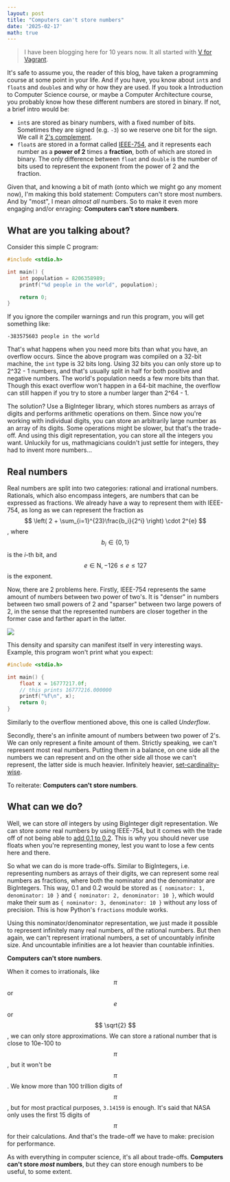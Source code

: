 ```yaml
---
layout: post
title: "Computers can't store numbers"
date: '2025-02-17'
math: true
---
```


> I have been blogging here for 10 years now. It all started with [V for Vagrant](/posts/v-for-vagrant/).

It's safe to assume you, the reader of this blog, have taken a
programming course at some point in your life. And if you have, you
know about `int`s and `float`s and `double`s and why or how they are used.
If you took a Introduction to Computer Science course, or maybe a 
Computer Architecture course, you probably know how these different numbers are stored
in binary. If not, a brief intro would be:
 - `int`s are stored as binary numbers, with a fixed number of bits. Sometimes
 they are signed (e.g. `-3`) so we reserve one bit for the sign. We call it [2's complement](https://en.wikipedia.org/wiki/Two%27s_complement).
 - `float`s are stored in a format called [IEEE-754](https://en.wikipedia.org/wiki/IEEE_754),
 and it represents each number as a **power of 2** times a **fraction**, both of which 
 are stored in binary. The only difference between `float` and `double` is the number of bits
 used to represent the exponent from the power of 2 and the fraction.

Given that, and knowing a bit of math (onto which we might go any moment now), I'm making this
bold statement: Computers can't store most numbers. And by "most", I mean _almost all_ numbers.
So to make it even more engaging and/or enraging: **Computers can't store numbers**.

## What are you talking about?

Consider this simple C program:

```c
#include <stdio.h>

int main() {
    int population = 8206358989;
    printf("%d people in the world", population);

    return 0;
}
```

If you ignore the compiler warnings and run this program, you will get something like:

```
-383575603 people in the world
```

That's what happens when you need more bits than what you have, an overflow occurs.
Since the above program was compiled on a 32-bit machine, the `int` type is 32 bits long.
Using 32 bits you can only store up to 2^32 - 1 numbers, and that's usually split in half
for both positive and negative numbers. The world's population needs a few more bits than that.
Though this exact overflow won't happen in a 64-bit machine, the overflow can
still happen if you try to store a number larger than 2^64 - 1.

The solution? Use a BigInteger library, which stores numbers as arrays of digits and performs
arithmetic operations on them. Since now you're working with individual digits, you can store
an arbitrarily large number as an array of its digits. Some operations might be slower, but that's the trade-off.
And using this digit representation, you can store all the integers you want.
Unluckily for us, mathmagicians couldn't just settle for integers,
they had to invent more numbers...

## Real numbers
Real numbers are split into two categories: rational and irrational numbers.
Rationals, which also encompass integers, are numbers that can be expressed
as fractions. We already have a way to represent them with IEEE-754, as long as we
can represent the fraction as $$ \left( 2 + \sum_{i=1}^{23}\frac{b_i}{2^i} \right) \cdot 2^{e} $$,
where $$ b_i \in \left\{ 0, 1 \right\} $$ is the _i_-th bit, and
$$ e \in \mathrm{N},  -126 \leqslant e\leqslant 127 $$ is the exponent.

Now, there are 2 problems here. Firstly, IEEE-754 represents the same amount of numbers between two power of two's.
It is "denser" in numbers between two small powers of 2 and "sparser" between two large powers of 2, in the sense that
the represented numbers are closer together in the former case and farther apart in the latter.

![](https://cdn.masto.host/socialjvnsca/media_attachments/files/109/841/543/718/147/188/original/50ef83b5011afb0f.png)

This density and sparsity can manifest itself in very interesting ways. Example, this program won't print what you expect:

```c
#include <stdio.h>

int main() {
    float x = 16777217.0f;
    // this prints 16777216.000000
    printf("%f\n", x);
    return 0;
}
```

Similarly to the overflow mentioned above, this one is called *Underflow*.

Secondly, there's an infinite amount of numbers between two power of 2's. We can only represent a finite amount of them.
Strictly speaking, we can't represent most real numbers. Putting them in a balance, on one side all the numbers we can represent
and on the other side all those we can't represent, the latter side is much heavier. Infinitely heavier, [set-cardinality-wise](https://en.wikipedia.org/wiki/Cardinality).

To reiterate: **Computers can't store numbers**.

## What can we do?
Well, we can store _all_ integers by using BigInteger digit representation. We can store _some_ real numbers by using IEEE-754,
but it comes with the trade off of not being able to [add 0.1 to 0.2](https://0.30000000000000004.com/). This is why you should
never use floats when you're representing money, lest you want to lose a few cents here and there.

So what we can do is more trade-offs. Similar to BigIntegers, i.e. representing numbers as arrays of their digits,
we can represent some real numbers as fractions, where both the nominator and the denominator are BigIntegers. This way,
0.1 and 0.2 would be stored as `{ nominator: 1, denominator: 10 }` and `{ nominator: 2, denominator: 10 }`, which
would make their sum as `{ nominator: 3, denominator: 10 }` without any loss of precision. This is how Python's `fractions` module works.

Using this nominator/denominator representation, we just made it possible to represent infinitely many real numbers, _all_ the rational numbers.
But then again, we can't represent irrational numbers, a set of uncountably infinite size.
And uncountable infinities are a lot heavier than countable infinities.

**Computers can't store numbers**.

When it comes to irrationals, like $$ \pi $$ or $$ e $$ or $$ \sqrt{2} $$, we can only store approximations. We can store a 
rational number that is close to 10e-100 to $$ \pi $$, but it won't be $$ \pi $$. We know more than 100 trillion digits of $$ \pi $$,
but for most practical purposes, `3.14159` is enough. It's said that NASA only uses the first 15 digits of $$ \pi $$ for their calculations.
And that's the trade-off we have to make: precision for performance.

As with everything in computer science, it's all about trade-offs. **Computers can't store _most_ numbers**, but they can store enough numbers to be useful, to some extent.
